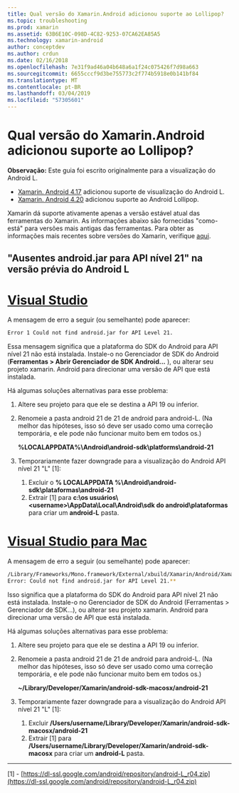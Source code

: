 ```yaml
---
title: Qual versão do Xamarin.Android adicionou suporte ao Lollipop?
ms.topic: troubleshooting
ms.prod: xamarin
ms.assetid: 63B6E10C-098D-4C82-9253-07CA62EA85A5
ms.technology: xamarin-android
author: conceptdev
ms.author: crdun
ms.date: 02/16/2018
ms.openlocfilehash: 7e31f9ad46a04b648a6a1f24c075426f7d98a663
ms.sourcegitcommit: 6655cccf9d3be755773c2f774b5918e0b141bf84
ms.translationtype: MT
ms.contentlocale: pt-BR
ms.lasthandoff: 03/04/2019
ms.locfileid: "57305601"
---
```

# <a name="what-version-of-xamarinandroid-added-lollipop-support"></a>Qual versão do Xamarin.Android adicionou suporte ao Lollipop?

**Observação:** Este guia foi escrito originalmente para a visualização do Android L.

-   [Xamarin. Android 4.17](https://developer.xamarin.com/releases/android/xamarin.android_4/xamarin.android_4.17/) adicionou suporte de visualização do Android L.
-   [Xamarin. Android 4.20](https://developer.xamarin.com/releases/android/xamarin.android_4/xamarin.android_4.20/) adicionou suporte ao Android Lollipop.

Xamarin dá suporte ativamente apenas a versão estável atual das ferramentas do Xamarin. As informações abaixo são fornecidas "como-está" para versões mais antigas das ferramentas. Para obter as informações mais recentes sobre versões do Xamarin, verifique [aqui](http://releases.xamarin.com/).

## <a name="missing-androidjar-for-api-level-21-in-android-l-preview"></a>"Ausentes android.jar para API nível 21" na versão prévia do Android L

# <a name="visual-studiotabwindows"></a>[Visual Studio](#tab/windows)

A mensagem de erro a seguir (ou semelhante) pode aparecer:

```cmd
Error 1 Could not find android.jar for API Level 21.
```

Essa mensagem significa que a plataforma do SDK do Android para API nível 21 não está instalada. Instale-o no Gerenciador de SDK do Android (**Ferramentas > Abrir Gerenciador de SDK Android...** ), ou alterar seu projeto xamarin. Android para direcionar uma versão de API que está instalada.

Há algumas soluções alternativas para esse problema:

1. Altere seu projeto para que ele se destina a API 19 ou inferior.

2. Renomeie a pasta android 21 de 21 de android para android-L. (Na melhor das hipóteses, isso só deve ser usado como uma correção temporária, e ele pode não funcionar muito bem em todos os.)

   **%LOCALAPPDATA%\\Android\\android-sdk\\platforms\\android-21**

3. Temporariamente fazer downgrade para a visualização do Android API nível 21 "L" [1]:

    1.  Excluir o **% LOCALAPPDATA %\\Android\\android-sdk\\plataformas\\android-21** 
    2.  Extrair [1] para **c:\\os usuários\\&lt;username&gt;\\AppData\\Local\\Android\\sdk do android\\plataformas**  para criar um **android-L** pasta.

# <a name="visual-studio-for-mactabmacos"></a>[Visual Studio para Mac](#tab/macos)

A mensagem de erro a seguir (ou semelhante) pode aparecer:

```bash
/Library/Frameworks/Mono.framework/External/xbuild/Xamarin/Android/Xamarin.Android.Common.targets: 
Error: Could not find android.jar for API Level 21.**
```

Isso significa que a plataforma do SDK do Android para API nível 21 não está instalada. Instale-o no Gerenciador de SDK do Android (Ferramentas > Gerenciador de SDK...), ou alterar seu projeto xamarin. Android para direcionar uma versão de API que está instalada.

Há algumas soluções alternativas para esse problema:

1. Altere seu projeto para que ele se destina a API 19 ou inferior.

2. Renomeie a pasta android 21 de 21 de android para android-L. (Na melhor das hipóteses, isso só deve ser usado como uma correção temporária, e ele pode não funcionar muito bem em todos os.)

   **~/Library/Developer/Xamarin/android-sdk-macosx/android-21**

3. Temporariamente fazer downgrade para a visualização do Android API nível 21 "L" [1]:

    1.  Excluir **/Users/username/Library/Developer/Xamarin/android-sdk-macosx/android-21**
    2.  Extrair [1] para **/Users/username/Library/Developer/Xamarin/android-sdk-macosx** para criar um **android-L** pasta.

-----


[1] - [https://dl-ssl.google.com/android/repository/android-L_r04.zip](https://dl-ssl.google.com/android/repository/android-L_r04.zip)
